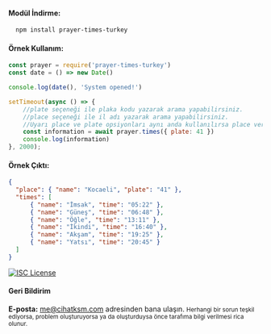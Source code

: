 #### Modül İndirme:

```bash
  npm install prayer-times-turkey
```

#### Örnek Kullanım:
```js
const prayer = require('prayer-times-turkey')
const date = () => new Date()

console.log(date(), 'System opened!')

setTimeout(async () => {
    //plate seçeneği ile plaka kodu yazarak arama yapabilirsiniz.
    //place seçeneği ile il adı yazarak arama yapabilirsiniz.
    //Uyarı place ve plate opsiyonları aynı anda kullanılırsa place verisi işlenir.
    const information = await prayer.times({ plate: 41 })
    console.log(information)
}, 2000);
```

#### Örnek Çıktı:
```json
{
  "place": { "name": "Kocaeli", "plate": "41" },
  "times": [
      { "name": "İmsak", "time": "05:22" },
      { "name": "Güneş", "time": "06:48" },
      { "name": "Öğle", "time": "13:11" },
      { "name": "İkindi", "time": "16:40" },
      { "name": "Akşam", "time": "19:25" },
      { "name": "Yatsı", "time": "20:45" }
  ]
}
```

[![ISC License](https://img.shields.io/badge/License-ISC-green.svg)](https://choosealicense.com/licenses/isc/)

#### Geri Bildirim

**E-posta:** me@cihatksm.com adresinden bana ulaşın.
<small>
Herhangi bir sorun teşkil ediyorsa, problem oluşturuyorsa ya da oluşturduysa önce tarafıma bilgi verilmesi rica olunur.
</small>